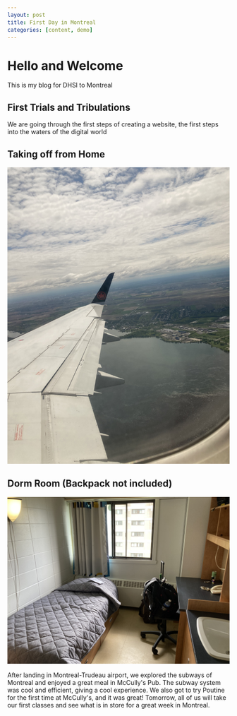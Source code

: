 ```yaml
---
layout: post
title: First Day in Montreal
categories: [content, demo]
---
```


# Hello and Welcome

This is my blog for DHSI to Montreal

<!--more-->

## First Trials and Tribulations

We are going through the first steps of creating a website, the first steps into the waters of the digital world

## Taking off from Home

![picture of flight taking off from LaGuardia airport](/assets/image/takeoff.jpg)

## Dorm Room (Backpack not included)

![picture of dorm room](/assets/image/dormroom.jpg)

After landing in Montreal-Trudeau airport, we explored the subways of Montreal and enjoyed a great meal in McCully's Pub. The subway system was cool and efficient, giving a cool experience. We also got to try Poutine for the first time at McCully's, and it was great! Tomorrow, all of us will take our first classes and see what is in store for a great week in Montreal.
